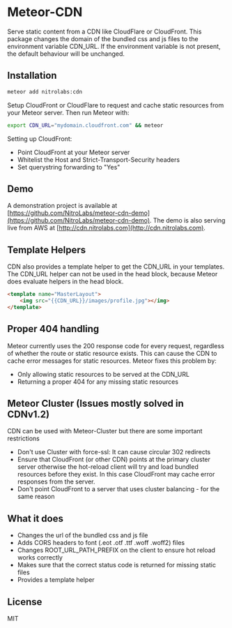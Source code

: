 # Meteor-CDN

Serve static content from a CDN like CloudFlare or CloudFront. This package changes the domain of the bundled css and js files to the environment variable CDN_URL. If the environment variable is not present, the default behaviour will be unchanged.

## Installation
```sh
meteor add nitrolabs:cdn
```

Setup CloudFront or CloudFlare to request and cache static resources from your Meteor server. Then run Meteor with:
```sh
export CDN_URL="mydomain.cloudfront.com" && meteor
```

Setting up CloudFront:
* Point CloudFront at your Meteor server
* Whitelist the Host and Strict-Transport-Security headers
* Set querystring forwarding to "Yes"

## Demo
A demonstration project is available at [https://github.com/NitroLabs/meteor-cdn-demo](https://github.com/NitroLabs/meteor-cdn-demo). The demo is also serving live from AWS at [http://cdn.nitrolabs.com](http://cdn.nitrolabs.com).


## Template Helpers
CDN also provides a template helper to get the CDN_URL in your templates.
The CDN_URL helper can not be used in the head block, because Meteor does
evaluate helpers in the head block.

```html
<template name="MasterLayout">
	<img src="{{CDN_URL}}/images/profile.jpg"></img>
</template>
```

## Proper 404 handling
Meteor currently uses the 200 response code for every request, regardless of whether the route or static resource exists. This can cause the CDN to cache error messages for static resources. Meteor fixes this problem by:
* Only allowing static resources to be served at the CDN_URL
* Returning a proper 404 for any missing static resources

## Meteor Cluster (Issues mostly solved in CDNv1.2)
CDN can be used with Meteor-Cluster but there are some important restrictions
* Don't use Cluster with force-ssl: It can cause circular 302 redirects
* Ensure that CloudFront (or other CDN) points at the primary cluster server otherwise the hot-reload client will try and load bundled resources before they exist. In this case CloudFront may cache error responses from the server.
* Don't point CloudFront to a server that uses cluster balancing - for the same reason

## What it does
* Changes the url of the bundled css and js file
* Adds CORS headers to font (.eot .otf .ttf .woff .woff2) files
* Changes ROOT_URL_PATH_PREFIX on the client to ensure hot reload works correctly
* Makes sure that the correct status code is returned for missing static files
* Provides a template helper

License
----

MIT
